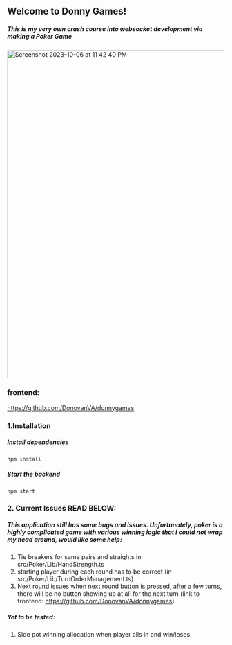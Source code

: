 ## Welcome to Donny Games!
##### This is my very own crash course into websocket development via making a Poker Game
<img width="758" alt="Screenshot 2023-10-06 at 11 42 40 PM" src="https://github.com/DonovanVA/donnygamesBackend/assets/86190604/ef3a0301-f595-4c13-955f-1c721230d2e5">

### frontend:
https://github.com/DonovanVA/donnygames

### 1.Installation
##### Install dependencies
```
npm install
```
##### Start the backend
```
npm start
```
### 2. Current Issues READ BELOW:
##### This application still has some bugs and issues. Unfortunately, poker is a highly complicated game with various winning logic that I could not wrap my head around, would like some help:
1. Tie breakers for same pairs and straights in src/Poker/Lib/HandStrength.ts
2. starting player during each round has to be correct (in src/Poker/Lib/TurnOrderManagement.ts)
3. Next round issues when next round button is pressed, after a few turns, there will be no button showing up at all for the next turn (link to frontend: https://github.com/DonovanVA/donnygames)

##### Yet to be tested:
1. Side pot winning allocation when player alls in and win/loses
